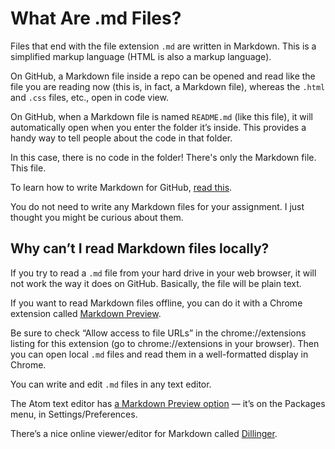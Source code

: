 # What Are .md Files?

Files that end with the file extension `.md` are written in Markdown. This is a simplified markup language (HTML is also a markup language).

On GitHub, a Markdown file inside a repo can be opened and read like the file you are reading now (this is, in fact, a Markdown file), whereas the `.html` and `.css` files, etc., open in code view.

On GitHub, when a Markdown file is named `README.md` (like this file), it will automatically open when you enter the folder it’s inside. This provides a handy way to tell people about the code in that folder.

In this case, there is no code in the folder! There's only the Markdown file. This file.

To learn how to write Markdown for GitHub, [read this](https://guides.github.com/features/mastering-markdown/).

You do not need to write any Markdown files for your assignment. I just thought you might be curious about them.

## Why can’t I read Markdown files locally?

If you try to read a `.md` file from your hard drive in your web browser, it will not work the way it does on GitHub. Basically, the file will be plain text.

If you want to read Markdown files offline, you can do it with a Chrome extension called [Markdown Preview](https://chrome.google.com/webstore/detail/markdown-preview/jmchmkecamhbiokiopfpnfgbidieafmd).

Be sure to check “Allow access to file URLs” in the chrome://extensions listing for this extension (go to chrome://extensions in your browser). Then you can open local `.md` files and read them in a well-formatted display in Chrome.

You can write and edit `.md` files in any text editor.

The Atom text editor has [a Markdown Preview option](../images/markdown.png) — it’s on the Packages menu, in Settings/Preferences.

There’s a nice online viewer/editor for Markdown called [Dillinger](http://dillinger.io/).
